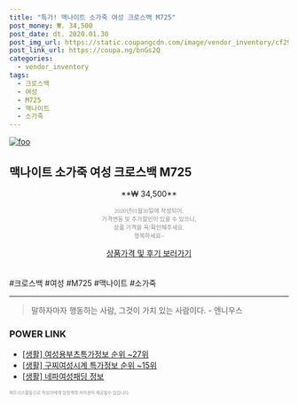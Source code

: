 ```yaml
--- 
title: "특가! 맥나이트 소가죽 여성 크로스백 M725" 
post_money: ₩. 34,500 
post_date: dt. 2020.01.30 
post_img_url: https://static.coupangcdn.com/image/vendor_inventory/cf29/b801375a3313dded90d91c5a2589f812431908d136ad62034a88db3dd689.jpg 
post_link_url: https://coupa.ng/bnGs2Q 
categories: 
  - vendor_inventory 
tags: 
  - 크로스백 
  - 여성 
  - M725 
  - 맥나이트 
  - 소가죽 
--- 
```

[![foo](https://static.coupangcdn.com/image/vendor_inventory/cf29/b801375a3313dded90d91c5a2589f812431908d136ad62034a88db3dd689.jpg)](https://coupa.ng/bnGs2Q) 

## 맥나이트 소가죽 여성 크로스백 M725 
<p style="text-align: center;">**₩ 34,500**</p> 
<p style="text-align: center;"><span style="color: #898c8f; font-family: Georgia,Times,serif; font-size: 0.75em;">2020년01월30일에 작성되어, <br>가격변동 및 추가할인이 있을 수 있으니,<br> 상품 가격을 꼭!확인해주세요.<br>행복하세요~</span> 
</p>	 
<div markdown="0" style="text-align: center;"><a href="https://coupa.ng/bnGs2Q" class="btn btn--success">상품가격 및 후기 보러가기</a></div> 
<br><br> 
  #크로스백 #여성 #M725 #맥나이트 #소가죽 
<hr> 

> 말하자마자 행동하는 사람, 그것이 가치 있는 사람이다. - 엔니우스 


### POWER LINK

* <a href="https://blog.naver.com/fasyy4321/221774748513" target="_blank"> [생활] 여성용부츠특가정보 순위 ~27위</a>
* <a href="https://blog.naver.com/sakai111/221777638495" target="_blank"> [생활] 구찌여성시계 특가정보 순위 ~15위</a>
* <a href="https://blog.naver.com/fasyy4321/221764799910" target="_blank"> [생활] 네파여성패딩 정보 </a>

<span style="color: #898c8f; font-family: Georgia,Times,serif; font-size: 0.55em;">파트너스활동으로 작성자에게 일정액의 커미션이 제공될수 있습니다.</span> 

